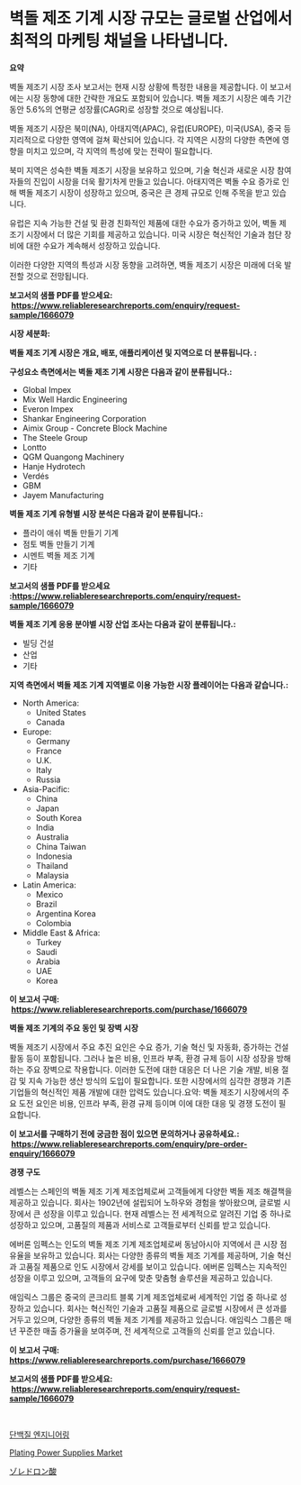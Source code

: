 <p><h1>벽돌 제조 기계 시장 규모는 글로벌 산업에서 최적의 마케팅 채널을 나타냅니다.</h1></p><p><strong>요약</strong></p>
<p><p>벽돌 제조기 시장 조사 보고서는 현재 시장 상황에 특정한 내용을 제공합니다. 이 보고서에는 시장 동향에 대한 간략한 개요도 포함되어 있습니다. 벽돌 제조기 시장은 예측 기간 동안 5.6%의 연평균 성장률(CAGR)로 성장할 것으로 예상됩니다.</p><p>벽돌 제조기 시장은 북미(NA), 아태지역(APAC), 유럽(EUROPE), 미국(USA), 중국 등 지리적으로 다양한 영역에 걸쳐 확산되어 있습니다. 각 지역은 시장의 다양한 측면에 영향을 미치고 있으며, 각 지역의 특성에 맞는 전략이 필요합니다.</p><p>북미 지역은 성숙한 벽돌 제조기 시장을 보유하고 있으며, 기술 혁신과 새로운 시장 참여자들의 진입이 시장을 더욱 활기차게 만들고 있습니다. 아태지역은 벽돌 수요 증가로 인해 벽돌 제조기 시장이 성장하고 있으며, 중국은 큰 경제 규모로 인해 주목을 받고 있습니다.</p><p>유럽은 지속 가능한 건설 및 환경 친화적인 제품에 대한 수요가 증가하고 있어, 벽돌 제조기 시장에서 더 많은 기회를 제공하고 있습니다. 미국 시장은 혁신적인 기술과 첨단 장비에 대한 수요가 계속해서 성장하고 있습니다.</p><p>이러한 다양한 지역의 특성과 시장 동향을 고려하면, 벽돌 제조기 시장은 미래에 더욱 발전할 것으로 전망됩니다.</p></p>
<p><strong>보고서의 샘플 PDF를 받으세요: &nbsp;<a href="https://www.reliableresearchreports.com/enquiry/request-sample/1666079">https://www.reliableresearchreports.com/enquiry/request-sample/1666079</a></strong></p>
<p><strong>시장 세분화:</strong></p>
<p><strong> 벽돌 제조 기계 시장은 개요, 배포, 애플리케이션 및 지역으로 더 분류됩니다. :</strong></p>
<p><strong>구성요소 측면에서는 벽돌 제조 기계 시장은 다음과 같이 분류됩니다.:</strong></p>
<p><ul><li>Global Impex</li><li>Mix Well Hardic Engineering</li><li>Everon Impex</li><li>Shankar Engineering Corporation</li><li>Aimix Group - Concrete Block Machine</li><li>The Steele Group</li><li>Lontto</li><li>QGM Quangong Machinery</li><li>Hanje Hydrotech</li><li>Verdés</li><li>GBM</li><li>Jayem Manufacturing</li></ul></p>
<p><strong> 벽돌 제조 기계 유형별 시장 분석은 다음과 같이 분류됩니다.:</strong></p>
<p><ul><li>플라이 애쉬 벽돌 만들기 기계</li><li>점토 벽돌 만들기 기계</li><li>시멘트 벽돌 제조 기계</li><li>기타</li></ul></p>
<p><strong>보고서의 샘플 PDF를 받으세요 :<a href="https://www.reliableresearchreports.com/enquiry/request-sample/1666079">https://www.reliableresearchreports.com/enquiry/request-sample/1666079</a></strong></p>
<p><strong> 벽돌 제조 기계 응용 분야별 시장 산업 조사는 다음과 같이 분류됩니다.:</strong></p>
<p><ul><li>빌딩 건설</li><li>산업</li><li>기타</li></ul></p>
<p><strong>지역 측면에서 벽돌 제조 기계 지역별로 이용 가능한 시장 플레이어는 다음과 같습니다.:</strong></p>
<p><ul>
    <li>
        North America:
        <ul>
            <li>United States</li>
            <li>Canada</li>
        </ul>
    </li>
    <li>
        Europe:
        <ul>
            <li>Germany</li>
            <li>France</li>
            <li>U.K.</li>
            <li>Italy</li>
            <li>Russia</li>
        </ul>
    </li>
    <li>
        Asia-Pacific:
        <ul>
            <li>China</li>
            <li>Japan</li>
            <li>South Korea</li>
            <li>India</li>
            <li>Australia</li>
            <li>China Taiwan</li>
            <li>Indonesia</li>
            <li>Thailand</li>
            <li>Malaysia</li>
        </ul>
    </li>
    <li>
        Latin America:
        <ul>
            <li>Mexico</li>
            <li>Brazil</li>
            <li>Argentina Korea</li>
            <li>Colombia</li>
        </ul>
    </li>
    <li>
        Middle East & Africa:
        <ul>
            <li>Turkey</li>
            <li>Saudi</li>
            <li>Arabia</li>
            <li>UAE</li>
            <li>Korea</li>
        </ul>
    </li>
    </ul></p>
<p><strong>이 보고서 구매: &nbsp;<a href="https://www.reliableresearchreports.com/purchase/1666079">https://www.reliableresearchreports.com/purchase/1666079</a></strong></p>
<p><strong>벽돌 제조 기계의 주요 동인 및 장벽 시장</strong></p>
<p><p>벽돌 제조기 시장에서 주요 추진 요인은 수요 증가, 기술 혁신 및 자동화, 증가하는 건설 활동 등이 포함됩니다. 그러나 높은 비용, 인프라 부족, 환경 규제 등이 시장 성장을 방해하는 주요 장벽으로 작용합니다. 이러한 도전에 대한 대응은 더 나은 기술 개발, 비용 절감 및 지속 가능한 생산 방식의 도입이 필요합니다. 또한 시장에서의 심각한 경쟁과 기존 기업들의 혁신적인 제품 개발에 대한 압력도 있습니다.요약: 벽돌 제조기 시장에서의 주요 도전 요인은 비용, 인프라 부족, 환경 규제 등이며 이에 대한 대응 및 경쟁 도전이 필요합니다.</p></p>
<p><strong>이 보고서를 구매하기 전에 궁금한 점이 있으면 문의하거나 공유하세요.: &nbsp;<a href="https://www.reliableresearchreports.com/enquiry/pre-order-enquiry/1666079">https://www.reliableresearchreports.com/enquiry/pre-order-enquiry/1666079</a></strong></p>
<p><strong>경쟁 구도</strong></p>
<p><p>레벨스는 스페인의 벽돌 제조 기계 제조업체로써 고객들에게 다양한 벽돌 제조 해결책을 제공하고 있습니다. 회사는 1902년에 설립되어 노하우와 경험을 쌓아왔으며, 글로벌 시장에서 큰 성장을 이루고 있습니다. 현재 레벨스는 전 세계적으로 알려진 기업 중 하나로 성장하고 있으며, 고품질의 제품과 서비스로 고객들로부터 신뢰를 받고 있습니다.</p><p>에버론 임펙스는 인도의 벽돌 제조 기계 제조업체로써 동남아시아 지역에서 큰 시장 점유율을 보유하고 있습니다. 회사는 다양한 종류의 벽돌 제조 기계를 제공하며, 기술 혁신과 고품질 제품으로 인도 시장에서 강세를 보이고 있습니다. 에버론 임펙스는 지속적인 성장을 이루고 있으며, 고객들의 요구에 맞춘 맞춤형 솔루션을 제공하고 있습니다.</p><p>애임릭스 그룹은 중국의 콘크리트 블록 기계 제조업체로써 세계적인 기업 중 하나로 성장하고 있습니다. 회사는 혁신적인 기술과 고품질 제품으로 글로벌 시장에서 큰 성과를 거두고 있으며, 다양한 종류의 벽돌 제조 기계를 제공하고 있습니다. 애임릭스 그룹은 매년 꾸준한 매출 증가율을 보여주며, 전 세계적으로 고객들의 신뢰를 얻고 있습니다.</p></p>
<p><strong>이 보고서 구매: &nbsp; <a href="https://www.reliableresearchreports.com/purchase/1666079">https://www.reliableresearchreports.com/purchase/1666079</a></strong></p>
<p><strong>보고서의 샘플 PDF를 받으세요: &nbsp;<a href="https://www.reliableresearchreports.com/enquiry/request-sample/1666079">https://www.reliableresearchreports.com/enquiry/request-sample/1666079</a></strong><strong></strong></p>
<p>&nbsp;</p>
<p><p><a href="https://medium.com/@cordiehyatt1/%EB%8B%A8%EB%B0%B1%EC%A7%88-%EC%97%94%EC%A7%80%EB%8B%88%EC%96%B4%EB%A7%81-%EC%8B%9C%EC%9E%A5-%EB%8F%99%ED%96%A5-%EB%B0%8F-%EC%8B%9C%EC%9E%A5-%EB%B6%84%EC%84%9D%EC%9D%80-2024%EB%85%84%EB%B6%80%ED%84%B0-2031%EB%85%84%EA%B9%8C%EC%A7%80-%EC%98%88%EC%B8%A1%EB%90%A9%EB%8B%88%EB%8B%A4-22cfbf76878f">단백질 엔지니어링</a></p><p><a href="https://github.com/PeterParrish5/Market-Research-Report-List-4/blob/main/plating-power-supplies-market.md">Plating Power Supplies Market</a></p><p><a href="https://medium.com/@logaolloway76845/%E3%82%BE%E3%83%AC%E3%83%89%E3%83%AD%E3%83%B3%E9%85%B8%E5%B8%82%E5%A0%B4-2031%E5%B9%B4%E3%81%BE%E3%81%A7%E3%81%AE%E3%83%88%E3%83%AC%E3%83%B3%E3%83%89-%E4%BA%88%E6%B8%AC-%E7%AB%B6%E4%BA%89%E5%88%86%E6%9E%90-2e5048c2c1f5">ゾレドロン酸</a></p></p>
